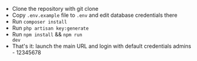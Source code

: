 - Clone the repository with git clone
- Copy <code>.env.example</code> file to <code>.env</code> and edit database credentials there
- Run <code>composer install</code>
- Run <code>php artisan key:generate</code>
- Run <code>npm install</code> && <code>npm run dev</code>
- That's it: launch the main URL and login with default credentials admins - 12345678
